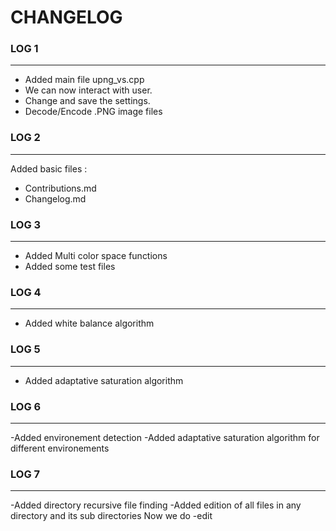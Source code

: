 # CHANGELOG

### LOG 1
---

- Added main file upng_vs.cpp
- We can now interact with user. 
- Change and save the settings.
- Decode/Encode .PNG image files

### LOG 2
---

Added basic files :
- Contributions.md
- Changelog.md

### LOG 3
---
- Added Multi color space functions
- Added some test files

### LOG 4
---
- Added white balance algorithm


### LOG 5
---
- Added adaptative saturation algorithm



### LOG 6
---
-Added environement detection
-Added adaptative saturation algorithm for different environements


### LOG 7
---
-Added directory recursive file finding
-Added edition of all files in any directory and its sub directories
	Now we do -edit <dir>



